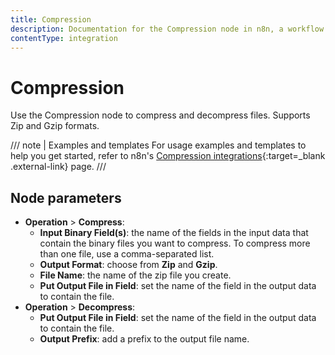 ```yaml
---
title: Compression
description: Documentation for the Compression node in n8n, a workflow automation platform. Includes guidance on usage, and links to examples.
contentType: integration
---
```


# Compression

Use the Compression node to compress and decompress files. Supports Zip and Gzip formats.

///  note  | Examples and templates
For usage examples and templates to help you get started, refer to n8n's [Compression integrations](https://n8n.io/integrations/compression/){:target=_blank .external-link} page.
///

## Node parameters

- **Operation** > **Compress**:
	- **Input Binary Field(s)**: the name of the fields in the input data that contain the binary files you want to compress. To compress more than one file, use a comma-separated list.
	- **Output Format**: choose from  **Zip** and **Gzip**.
	- **File Name**: the name of the zip file you create.
	- **Put Output File in Field**: set the name of the field in the output data to contain the file.
- **Operation** > **Decompress**:
	- **Put Output File in Field**: set the name of the field in the output data to contain the file.
	- **Output Prefix**: add a prefix to the output file name.
